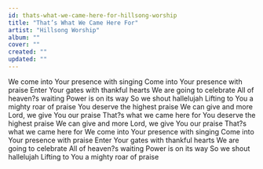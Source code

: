 ```yaml
---
id: thats-what-we-came-here-for-hillsong-worship
title: "That’s What We Came Here For"
artist: "Hillsong Worship"
album: ""
cover: ""
created: ""
updated: ""
---
```


We come into Your presence with singing
Come into Your presence with praise
Enter Your gates with thankful hearts
We are going to celebrate
All of heaven?s waiting
Power is on its way
So we shout hallelujah
Lifting to You a mighty roar of praise
You deserve the highest praise
We can give and more
Lord, we give You our praise
That?s what we came here for
You deserve the highest praise
We can give and more
Lord, we give You our praise
That?s what we came here for
We come into Your presence with singing
Come into Your presence with praise
Enter Your gates with thankful hearts
We are going to celebrate
All of heaven?s waiting
Power is on its way
So we shout hallelujah
Lifting to You a mighty roar of praise